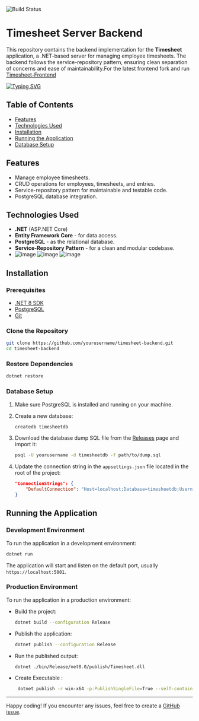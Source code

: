 ![Build Status](https://github.com/darzhz/TimeSheet-backend/actions/workflows/dotnet.yml/badge.svg)

# Timesheet Server Backend

This repository contains the backend implementation for the **Timesheet** application, a .NET-based server for managing employee timesheets. The backend follows the service-repository pattern, ensuring clean separation of concerns and ease of maintainability.For the latest frontend fork and run [Timesheet-Frontend](https://github.com/jismycs15/Timesheet-Frontend)

[![Typing SVG](https://readme-typing-svg.demolab.com?font=Fira+Code&pause=1000&color=00F747&width=435&lines=Sprint+4+Active)](https://git.io/typing-svg)


## Table of Contents

- [Features](#features)
- [Technologies Used](#technologies-used)
- [Installation](#installation)
- [Running the Application](#running-the-application)
- [Database Setup](#database-setup)

## Features

- Manage employee timesheets.
- CRUD operations for employees, timesheets, and entries.
- Service-repository pattern for maintainable and testable code.
- PostgreSQL database integration.

## Technologies Used

- **.NET** (ASP.NET Core)
- **Entity Framework Core** - for data access.
- **PostgreSQL** - as the relational database.
- **Service-Repository Pattern** - for a clean and modular codebase.
- ![image](https://img.shields.io/badge/.NET-512BD4?style=for-the-badge&logo=dotnet&logoColor=white) ![image](https://img.shields.io/badge/PostgreSQL-316192?style=for-the-badge&logo=postgresql&logoColor=white) ![image](https://img.shields.io/badge/JWT-000000?style=for-the-badge&logo=JSON%20web%20tokens&logoColor=white)

## Installation

### Prerequisites

- [.NET 8 SDK](https://dotnet.microsoft.com/download/dotnet/8.0)
- [PostgreSQL](https://www.postgresql.org/download/)
- [Git](https://git-scm.com/downloads)

### Clone the Repository

```bash
git clone https://github.com/yourusername/timesheet-backend.git
cd timesheet-backend
```

### Restore Dependencies

```bash
dotnet restore
```

### Database Setup

1. Make sure PostgreSQL is installed and running on your machine.
2. Create a new database:

    ```bash
    createdb timesheetdb
    ```

3. Download the database dump SQL file from the [Releases](https://github.com/darzhz/timesheet-backend/releases) page and import it:

    ```bash
    psql -U yourusername -d timesheetdb -f path/to/dump.sql
    ```

4. Update the connection string in the `appsettings.json` file located in the root of the project:

    ```json
    "ConnectionStrings": {
        "DefaultConnection": "Host=localhost;Database=timesheetdb;Username=yourusername;Password=yourpassword"
    }
    ```

## Running the Application

### Development Environment

To run the application in a development environment:

```bash
dotnet run
```

The application will start and listen on the default port, usually `https://localhost:5001`.

### Production Environment

To run the application in a production environment:

- Build the project:

    ```bash
    dotnet build --configuration Release
    ```

- Publish the application:

    ```bash
    dotnet publish --configuration Release
    ```

- Run the published output:

    ```bash
    dotnet ./bin/Release/net8.0/publish/Timesheet.dll
    ```
- Create Executable :
   ```bash
    dotnet publish -r win-x64 -p:PublishSingleFile=True --self-contained false --output "C:\build\tm"
  ```

---

Happy coding! If you encounter any issues, feel free to create a [GitHub issue](https://github.com/yourusername/timesheet-backend/issues).
